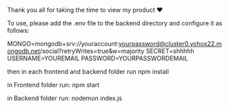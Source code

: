 Thank you all for taking the time to view my product ❤️

To use, please add the .env file to the backend directory and configure it as follows:

MONGO=mongodb+srv://youraccount:yourpassword@cluster0.yohos22.mongodb.net/social?retryWrites=true&w=majority
SECRET=shhhhh
USERNAME=YOUREMAIL
PASSWORD=YOURPASSWORDEMAIL

then in each frontend and backend folder run npm install

in Frontend folder run: npm start

in Backend folder run: nodemon index.js
